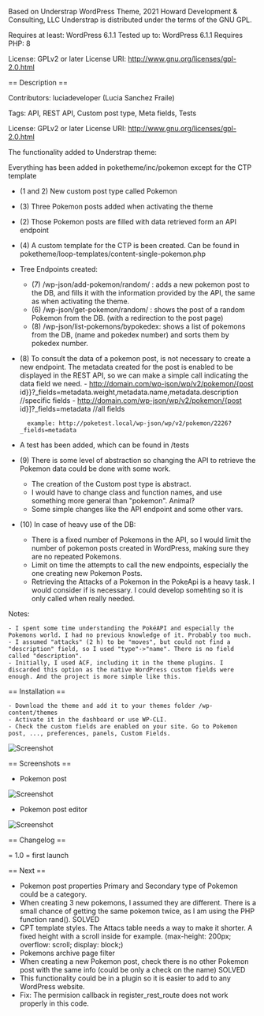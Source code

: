Based on Understrap WordPress Theme, 2021 Howard Development & Consulting, LLC
Understrap is distributed under the terms of the GNU GPL.

Requires at least: WordPress 6.1.1
Tested up to: WordPress 6.1.1
Requires PHP: 8

License: GPLv2 or later
License URI: http://www.gnu.org/licenses/gpl-2.0.html


== Description ==

Contributors: luciadeveloper (Lucia Sanchez Fraile)

Tags: API, REST API, Custom post type, Meta fields, Tests

License: GPLv2 or later License URI: http://www.gnu.org/licenses/gpl-2.0.html

The functionality added to Understrap theme:

Everything has been added in poketheme/inc/pokemon except for the CTP template

- (1 and 2) New custom post type called Pokemon 
- (3) Three Pokemon posts added when activating the theme
- (2) Those Pokemon posts are filled with data retrieved form an API endpoint
- (4) A custom template for the CTP is been created. Can be found in poketheme/loop-templates/content-single-pokemon.php
- Tree Endpoints created:
    - (7) /wp-json/add-pokemon/random/ : adds a new pokemon post to the DB, and fills it with the information provided by the API, the same as when activating the theme. 
    - (6) /wp-json/get-pokemon/random/ : shows the post of a random Pokemon from the DB. (with a redirection to the post page)
    - (8) /wp-json/list-pokemons/bypokedex: shows a list of pokemons from the DB, (name and pokedex number) and sorts them by pokedex number. 

- (8) To consult the data of a pokemon post, is not necessary to create a new endpoint. The metadata created for the post is enabled to be displayed in the REST API, so we can make a simple call indicating the data field we need.
        - http://domain.com/wp-json/wp/v2/pokemon/{post id}}?_fields=metadata.weight,metadata.name,metadata.description //specific fields
        - http://domain.com/wp-json/wp/v2/pokemon/{post id}]?_fields=metadata //all fields

        example: http://poketest.local/wp-json/wp/v2/pokemon/2226?_fields=metadata

- A test has been added, which can be found in /tests

- (9) There is some level of abstraction so changing the API to retrieve the Pokemon data could be done with some work. 
    -  The creation of the Custom post type is abstract. 
    -  I would have to change class and function names, and use something more general than "pokemon". Animal?
    -  Some simple changes like the API endpoint and some other vars. 

- (10)  In case of heavy use of the DB:
    - There is a fixed number of Pokemons in the API, so I would limit the number of pokemon posts created in WordPress, making sure they are no repeated Pokemons. 
    - Limit on time the attempts to call the new endpoints, especially the one creating new Pokemon Posts. 
    - Retrieving the Attacks of a Pokemon in the PokeApi is a heavy task. I would consider if is necessary. I could develop somehting so it is only called when really needed.


Notes: 

    - I spent some time understanding the PokéAPI and especially the Pokemons world. I had no previous knowledge of it. Probably too much.
    - I assumed "attacks" (2 h) to be "moves", but could not find a "description" field, so I used "type"->"name". There is no field called "description".
    - Initially, I used ACF, including it in the theme plugins. I discarded this option as the native WordPress custom fields were enough. And the project is more simple like this. 



== Installation ==

    - Download the theme and add it to your themes folder /wp-content/themes
    - Activate it in the dashboard or use WP-CLI. 
    - Check the custom fields are enabled on your site. Go to Pokemon post, ..., preferences, panels, Custom Fields.
    
![Screenshot](https://luciadeveloper.com/wp-content/uploads/sites/8/2023/03/custom-fields.png)


== Screenshots ==

- Pokemon post
 
 ![Screenshot](https://luciadeveloper.com/wp-content/uploads/sites/8/2023/03/pokemon-post.png)


- Pokemon post editor
 
 ![Screenshot](https://luciadeveloper.com/wp-content/uploads/sites/8/2023/03/pokemon-post-editor.png)


== Changelog ==

= 1.0 = first launch

== Next ==

- Pokemon post properties Primary and Secondary type of Pokemon could be a category.
- When creating 3 new pokemons, I assumed they are different. There is a small chance of getting the same pokemon twice, as I am using the PHP function rand(). SOLVED
- CPT template styles. The Attacs table needs a way to make it shorter. A fixed height with a scroll inside for example. (max-height: 200px; overflow: scroll; display: block;)
- Pokemons archive page filter
- When creating a new Pokemon post, check there is no other Pokemon post with the same info (could be only a check on the name) SOLVED
- This functionality could be in a plugin so it is easier to add to any WordPress website. 
- Fix: The permision callback in register_rest_route does not work properly in this code. 